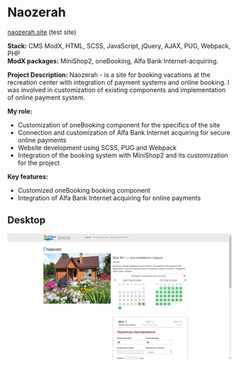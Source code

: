 # Naozerah

[naozerah.site](https://naozerah.site/) (test site)

**Stack:** CMS ModX, HTML, SCSS, JavaScript, jQuery, AJAX, PUG, Webpack, PHP  
**ModX packages:** MiniShop2, oneBooking, Alfa Bank Internet-acquiring.

**Project Description:**
Naozerah - is a site for booking vacations at the recreation center with integration of payment systems and online booking. I was involved in customization of existing components and implementation of online payment system.

**My role:**
- Customization of oneBooking component for the specifics of the site
- Connection and customization of Alfa Bank Internet acquiring for secure online payments
- Website development using SCSS, PUG and Webpack
- Integration of the booking system with MiniShop2 and its customization for the project

**Key features:**
- Customized oneBooking booking component
- Integration of Alfa Bank Internet acquiring for online payments

## Desktop
![desktop](desktop.jpg)